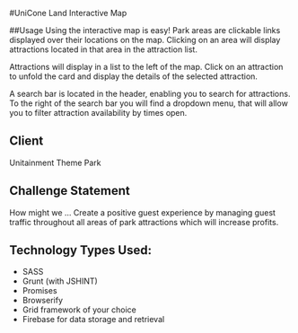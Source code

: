 #UniCone Land Interactive Map

##Usage
Using the interactive map is easy! Park areas are clickable links displayed over their locations on the map. Clicking on an area will display attractions located in that area in the attraction list.

Attractions will display in a list to the left of the map.  Click on an attraction to unfold the card and display the details of the selected attraction.

A search bar is located in the header, enabling you to search for attractions. To the right of the search bar you will find a dropdown menu, that will allow you to filter attraction availability by times open.
## Client
Unitainment Theme Park

## Challenge Statement
How might we … 
Create a positive guest experience by managing guest traffic throughout all areas of park attractions which will increase profits.

## Technology Types Used:
* SASS 
* Grunt (with JSHINT) 
* Promises
* Browserify
* Grid framework of your choice
* Firebase for data storage and retrieval
